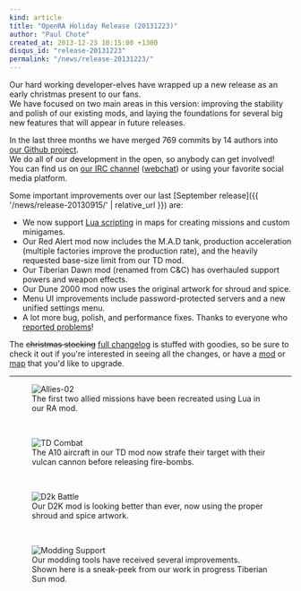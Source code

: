 ```yaml
---
kind: article
title: "OpenRA Holiday Release (20131223)"
author: "Paul Chote"
created_at: 2013-12-23 10:15:00 +1300
disqus_id: "release-20131223"
permalink: "/news/release-20131223/"
---
```


Our hard working developer-elves have wrapped up a new release as an early christmas present to our fans.<br />
We have focused on two main areas in this version: improving the stability and polish of our existing mods, and laying
the foundations for several big new features that will appear in future releases.

In the last three months we have merged 769 commits by 14 authors into [our Github project](https://github.com/OpenRA/OpenRA).<br />
We do all of our development in the open, so anybody can get involved!<br />
You can find us on [our IRC channel](irc://chat.freenode.net/openra) ([webchat](https://webchat.freenode.net/?channels=openra)) or using your favorite social media platform.

Some important improvements over our last [September release]({{ '/news/release-20130915/' | relative_url }}) are:

   - We now support [Lua scripting](https://github.com/OpenRA/OpenRA/wiki/Map-scripting) in maps for creating missions and custom minigames.
   - Our Red Alert mod now includes the M.A.D tank, production acceleration (multiple factories improve the production rate), and the heavily requested base-size limit from our TD mod.
   - Our Tiberian Dawn mod (renamed from C&C) has overhauled support powers and weapon effects.
   - Our Dune 2000 mod now uses the original artwork for shroud and spice.
   - Menu UI improvements include password-protected servers and a new unified settings menu.
   - A lot more bug, polish, and performance fixes. Thanks to everyone who [reported problems](https://bugs.openra.net)!

The <del>christmas stocking</del> [full changelog](https://github.com/OpenRA/OpenRA/blob/release-20131223/CHANGELOG) is stuffed with goodies, so be sure to check it out if you're interested in seeing all the changes, or have a [mod](https://github.com/OpenRA/OpenRA/wiki/Modding-Guide) or [map](https://github.com/OpenRA/OpenRA/wiki/Mapping) that you'd like to upgrade.

---
<figure>
  <img src="{{ '/images/news/20131130-allies02.png' | relative_url }}" loading="lazy" alt="Allies-02" />
  <figcaption>The first two allied missions have been recreated using Lua in our RA mod.</figcaption>
</figure>
<br />
<figure>
  <img src="{{ '/images/news/20131130-cnc.png' | relative_url }}" loading="lazy" alt="TD Combat" />
  <figcaption>The A10 aircraft in our TD mod now strafe their target with their vulcan cannon before releasing fire-bombs.</figcaption>
</figure>
<br />
<figure>
  <img src="{{ '/images/news/20131223-d2k-battle.png' | relative_url }}" loading="lazy" alt="D2k Battle" />
  <figcaption>Our D2K mod is looking better than ever, now using the proper shroud and spice artwork.</figcaption>
</figure>
<br />
<figure>
  <img src="{{ '/images/news/20131223-assetbrowser.png' | relative_url }}" loading="lazy" alt="Modding Support" />
  <figcaption>Our modding tools have received several improvements.<br />Shown here is a sneak-peek from our work in progress Tiberian Sun mod.</figcaption>
</figure>
